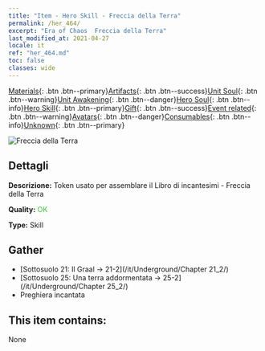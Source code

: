 ```yaml
---
title: "Item - Hero Skill - Freccia della Terra"
permalink: /her_464/
excerpt: "Era of Chaos  Freccia della Terra"
last_modified_at: 2021-04-27
locale: it
ref: "her_464.md"
toc: false
classes: wide
---
```

 [Materials](/ItemsIT/){: .btn .btn--primary}[Artifacts](/ItemsIT/Artifacts/){: .btn .btn--success}[Unit Soul](/ItemsIT/UnitSoul/){: .btn .btn--warning}[Unit Awakening](/ItemsIT/UnitAwakening/){: .btn .btn--danger}[Hero Soul](/ItemsIT/HeroSoul/){: .btn .btn--info}[Hero Skill](/ItemsIT/HeroSkill/){: .btn .btn--primary}[Gift](/ItemsIT/Gift/){: .btn .btn--success}[Event related](/ItemsIT/Events/){: .btn .btn--warning}[Avatars](/ItemsIT/Avatars/){: .btn .btn--danger}[Consumables](/ItemsIT/Consumables/){: .btn .btn--info}[Unknown](/ItemsIT/Unknown/){: .btn .btn--primary}

 ![Freccia della Terra](/images/t/ps_dadishenjian.png)

## Dettagli
 **Descrizione:** Token usato per assemblare il Libro di incantesimi - Freccia della Terra

 **Quality:** <span style="color: #32CD32">OK</span>

 **Type:** Skill

## Gather

*    [Sottosuolo 21: Il Graal -> 21-2](/it/Underground/Chapter 21_2/) 
*    [Sottosuolo 25: Una terra addormentata -> 25-2](/it/Underground/Chapter 25_2/) 
*    Preghiera incantata 

## This item contains:

  None

